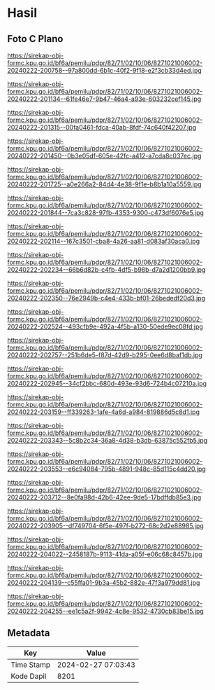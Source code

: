 # Hasil

## Foto C Plano

https://sirekap-obj-formc.kpu.go.id/bf6a/pemilu/pdpr/82/71/02/10/06/8271021006002-20240222-200758--97a800dd-6b1c-40f2-9f18-e2f3cb33d4ed.jpg

https://sirekap-obj-formc.kpu.go.id/bf6a/pemilu/pdpr/82/71/02/10/06/8271021006002-20240222-201134--61fe46e7-9b47-46a4-a93e-603232cef145.jpg

https://sirekap-obj-formc.kpu.go.id/bf6a/pemilu/pdpr/82/71/02/10/06/8271021006002-20240222-201315--00fa0461-fdca-40ab-8fdf-74c640f42207.jpg

https://sirekap-obj-formc.kpu.go.id/bf6a/pemilu/pdpr/82/71/02/10/06/8271021006002-20240222-201450--0b3e05df-605e-42fc-a412-a7cda8c037ec.jpg

https://sirekap-obj-formc.kpu.go.id/bf6a/pemilu/pdpr/82/71/02/10/06/8271021006002-20240222-201725--a0e266a2-84d4-4e38-9f1e-b8b1a10a5559.jpg

https://sirekap-obj-formc.kpu.go.id/bf6a/pemilu/pdpr/82/71/02/10/06/8271021006002-20240222-201844--7ca3c828-97fb-4353-9300-c473df6076e5.jpg

https://sirekap-obj-formc.kpu.go.id/bf6a/pemilu/pdpr/82/71/02/10/06/8271021006002-20240222-202114--167c3501-cba8-4a26-aa81-d083af30aca0.jpg

https://sirekap-obj-formc.kpu.go.id/bf6a/pemilu/pdpr/82/71/02/10/06/8271021006002-20240222-202234--66b6d82b-c4fb-4df5-b98b-d7a2d1200bb9.jpg

https://sirekap-obj-formc.kpu.go.id/bf6a/pemilu/pdpr/82/71/02/10/06/8271021006002-20240222-202350--76e2949b-c4e4-433b-bf01-26bededf20d3.jpg

https://sirekap-obj-formc.kpu.go.id/bf6a/pemilu/pdpr/82/71/02/10/06/8271021006002-20240222-202524--493cfb9e-492a-4f5b-a130-50ede9ec08fd.jpg

https://sirekap-obj-formc.kpu.go.id/bf6a/pemilu/pdpr/82/71/02/10/06/8271021006002-20240222-202757--251b6de5-f87d-42d9-b295-0ee6d8baf1db.jpg

https://sirekap-obj-formc.kpu.go.id/bf6a/pemilu/pdpr/82/71/02/10/06/8271021006002-20240222-202945--34cf2bbc-680d-493e-93d6-724b4c07210a.jpg

https://sirekap-obj-formc.kpu.go.id/bf6a/pemilu/pdpr/82/71/02/10/06/8271021006002-20240222-203159--ff339263-1afe-4a6d-a984-819886d5c8d1.jpg

https://sirekap-obj-formc.kpu.go.id/bf6a/pemilu/pdpr/82/71/02/10/06/8271021006002-20240222-203343--5c8b2c34-36a8-4d38-b3db-63875c552fb5.jpg

https://sirekap-obj-formc.kpu.go.id/bf6a/pemilu/pdpr/82/71/02/10/06/8271021006002-20240222-203553--e6c94084-795b-4891-948c-85d115c4dd20.jpg

https://sirekap-obj-formc.kpu.go.id/bf6a/pemilu/pdpr/82/71/02/10/06/8271021006002-20240222-203712--8e0fa98d-42b6-42ee-9de5-17bdffdb85e3.jpg

https://sirekap-obj-formc.kpu.go.id/bf6a/pemilu/pdpr/82/71/02/10/06/8271021006002-20240222-203905--df749704-6f5e-497f-b272-68c2d2e88985.jpg

https://sirekap-obj-formc.kpu.go.id/bf6a/pemilu/pdpr/82/71/02/10/06/8271021006002-20240222-204022--2458187b-9113-41da-a05f-e06c68c8457b.jpg

https://sirekap-obj-formc.kpu.go.id/bf6a/pemilu/pdpr/82/71/02/10/06/8271021006002-20240222-204139--c55ffa01-9b3a-45b2-882e-47f3a979dd81.jpg

https://sirekap-obj-formc.kpu.go.id/bf6a/pemilu/pdpr/82/71/02/10/06/8271021006002-20240222-204255--ee1c5a2f-9942-4c8e-9532-4730cb83be15.jpg


## Metadata

| Key        | Value               |
| ---------- | ------------------- |
| Time Stamp | 2024-02-27 07:03:43 |
| Kode Dapil | 8201                |



